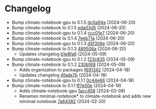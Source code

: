 # Changelog
- Bump climate-notebook-gpu to 0.1.5 [dc0a94a](https://github.com/esgf-nimbus/nimbus/commit/dc0a94a) (2024-06-20)
- Bump climate-notebook to 0.1.5 [eda03d5](https://github.com/esgf-nimbus/nimbus/commit/eda03d5) (2024-06-20)
- Bump climate-notebook-gpu to 0.1.4 [ccc01e7](https://github.com/esgf-nimbus/nimbus/commit/ccc01e7) (2024-06-20)
- Bump climate-notebook to 0.1.4 [7eeb71a](https://github.com/esgf-nimbus/nimbus/commit/7eeb71a) (2024-06-20)
- Bump climate-notebook-gpu to 0.1.3 [d5f308e](https://github.com/esgf-nimbus/nimbus/commit/d5f308e) (2024-06-20)
- Bump climate-notebook to 0.1.3 [489506a](https://github.com/esgf-nimbus/nimbus/commit/489506a) (2024-06-20)
  - Updates changelog [b1e8fa6](https://github.com/esgf-nimbus/nimbus/commit/b1e8fa6) (2024-05-09)
- Bump climate-notebook-gpu to 0.1.2 [f23c835](https://github.com/esgf-nimbus/nimbus/commit/f23c835) (2024-05-09)
- Bump climate-notebook to 0.1.2 [230b168](https://github.com/esgf-nimbus/nimbus/commit/230b168) (2024-05-09)
  - Adds organization to packages [f691342](https://github.com/esgf-nimbus/nimbus/commit/f691342) (2024-04-18)
  - Updates changelog [4fade7b](https://github.com/esgf-nimbus/nimbus/commit/4fade7b) (2024-04-18)
- Bump climate-notebook-gpu to 0.1.1 [0c44e66](https://github.com/esgf-nimbus/nimbus/commit/0c44e66) (2024-04-18)
- Bump climate-notebook to 0.1.1 [ff7e50e](https://github.com/esgf-nimbus/nimbus/commit/ff7e50e) (2024-04-18)
  - Adds climate-notebook-gpu [1acc458](https://github.com/esgf-nimbus/nimbus/commit/1acc458) (2024-03-08)
  - Renames minimal-notebook* to climate-notebook and adds new minimal-notebook [7a64382](https://github.com/esgf-nimbus/nimbus/commit/7a64382) (2024-02-20)

